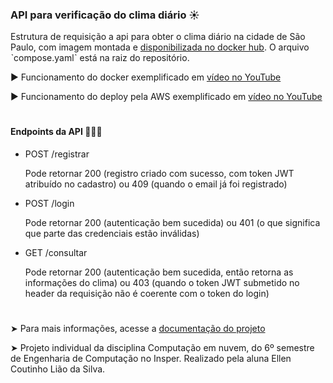 ### API para verificação do clima diário ☀️

Estrutura de requisição a api para obter o clima diário na cidade de São Paulo, com imagem montada e [disponibilizada no docker hub](https://hub.docker.com/repository/docker/ellencoutinho/api-clima/general). O arquivo 
ˋcompose.yamlˋ está na raiz do repositório.

▶️ Funcionamento do docker exemplificado em [vídeo no YouTube](https://youtu.be/Yaf96xm-prE?si=9MBDJct9iD-eDBg-)

▶️ Funcionamento do deploy pela AWS exemplificado em [vídeo no YouTube](https://youtu.be/hM6l0q3O9bU?si=I0sEQQOHafJqHNPe)

#
#### Endpoints da API 👩🏽‍💻

- POST /registrar

    Pode retornar 200 (registro criado com sucesso, com token JWT atribuído no cadastro) ou 409 (quando o email já foi registrado)

- POST /login
    
    Pode retornar 200 (autenticação bem sucedida) ou 401 (o que significa que parte das credenciais estão inválidas)

- GET /consultar

    Pode retornar 200 (autenticação bem sucedida, então retorna as informações do clima) ou 403 (quando o token JWT submetido no header da requisição não é coerente com o token do login)

#

➤ Para mais informações, acesse a [documentação do projeto](https://ellencoutinho.github.io/api-cloud/)

➤ Projeto individual da disciplina Computação em nuvem, do 6º semestre de Engenharia de Computação no Insper. Realizado pela aluna Ellen Coutinho Lião da Silva.